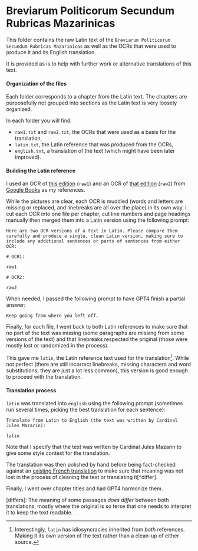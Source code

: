 # Breviarum Politicorum Secundum Rubricas Mazarinicas

This folder contains the raw Latin text of the `Breviarum Politicorum Secundum Rubricas Mazarinicas` as well as the OCRs that were used to produce it and its English translation.

It is provided as is to help with further work or alternative translations of this text.

#### Organization of the files

Each folder corresponds to a chapter from the Latin text.
The chapters are purposefully not grouped into sections as the Latin text is very loosely organized.

In each folder you will find:

* `raw1.txt` and `raw2.txt`, the OCRs that were used as a basis for the translation,
* `latin.txt`, the Latin reference that was produced from the OCRs,
* `english.txt`, a translation of the text (which might have been later improved).

#### Building the Latin reference

I used an OCR of [this edition](https://books.google.com/books?id=MAsFAAAAcAAJ) (`raw1`) and an OCR of [that edition](https://books.google.com/books?id=gd0WwAEACAAJ) (`raw2`) from [Google Books](https://books.google.com/) as my references.

While the pictures are clear, each OCR is muddled (words and letters are missing or replaced, and linebreaks are all over the place) in its own way.
I cut each OCR into one file per chapter, cut line numbers and page headings manually then merged them into a Latin version using the following prompt:

```
Here are two OCR versions of a text in Latin. Please compare them carefully and produce a single, clean Latin version, making sure to include any additional sentences or parts of sentences from either OCR:

# OCR1:

raw1

# OCR2:

raw2
```

When needed, I passed the following prompt to have GPT4 finish a partial answer:

```
Keep going from where you left off.
```

Finally, for each file, I went back to both Latin references to make sure that no part of the text was missing (some paragraphs are missing from some versions of the text) and that linebreaks respected the original (those were mostly lost or randomized in the process).

This gave me `latin`, the Latin reference text used for the translation[^latin]. While not perfect (there are still incorrect linebreaks, missing characters and word substitutions, they are just a lot less common), this version is good enough to proceed with the translation.

[^latin]: Interestingly, `latin` has idiosyncracies inherited from *both* references. Making it its own version of the text rather than a clean-up of either source.

#### Translation process

`latin` was translated into `english` using the following prompt (sometimes run several times, picking the best translation for each sentence):

```
Translate from Latin to English (the text was written by Cardinal Jules Mazarin):

latin
```

Note that I specify that the text was written by Cardinal Jules Mazarin to give some style context for the translation.

The translation was then polished by hand before being fact-checked against an [existing French translation](https://www.arlea.fr/Breviaire-des-politiciens) to make sure that meaning was not lost in the process of cleaning the text or translating it[^differ].

Finally, I went over chapter titles and had GPT4 harmonize them.

[differs]: The meaning of some passages *does differ* between both translations, mostly where the original is so terse that one needs to interpret it to keep the text readable.